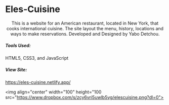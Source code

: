 # Eles-Cuisine

<p align="center">
    This is a website for an American restaurant, located in New York, that cooks international cuisine. The site layout the menu, history, locations
  and ways to make reservations. Developed and Designed by Yabo Detchou.
</p>

##### Tools Used:
HTML5, CSS3, and JavaScript

##### View Site:
https://eles-cuisine.netlify.app/


<img align="center" width="100" height="100 src="https://www.dropbox.com/s/zcy6vri5uwlb5vg/elescuisine.png?dl=0">

